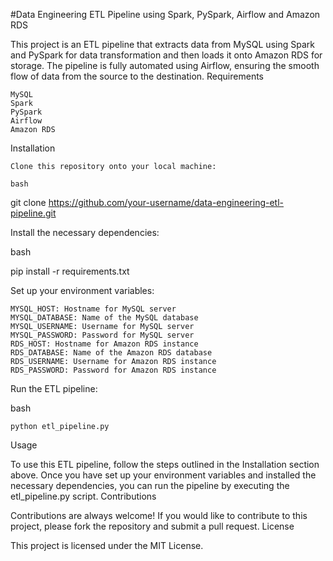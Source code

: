 #Data Engineering ETL Pipeline using Spark, PySpark, Airflow and Amazon RDS

This project is an ETL pipeline that extracts data from MySQL using Spark and PySpark for data transformation and then loads it onto Amazon RDS for storage. The pipeline is fully automated using Airflow, ensuring the smooth flow of data from the source to the destination.
Requirements

    MySQL
    Spark
    PySpark
    Airflow
    Amazon RDS

Installation

    Clone this repository onto your local machine:

    bash

git clone https://github.com/your-username/data-engineering-etl-pipeline.git

Install the necessary dependencies:

bash

pip install -r requirements.txt

Set up your environment variables:

    MYSQL_HOST: Hostname for MySQL server
    MYSQL_DATABASE: Name of the MySQL database
    MYSQL_USERNAME: Username for MySQL server
    MYSQL_PASSWORD: Password for MySQL server
    RDS_HOST: Hostname for Amazon RDS instance
    RDS_DATABASE: Name of the Amazon RDS database
    RDS_USERNAME: Username for Amazon RDS instance
    RDS_PASSWORD: Password for Amazon RDS instance

Run the ETL pipeline:

bash

    python etl_pipeline.py

Usage

To use this ETL pipeline, follow the steps outlined in the Installation section above. Once you have set up your environment variables and installed the necessary dependencies, you can run the pipeline by executing the etl_pipeline.py script.
Contributions

Contributions are always welcome! If you would like to contribute to this project, please fork the repository and submit a pull request.
License

This project is licensed under the MIT License.
